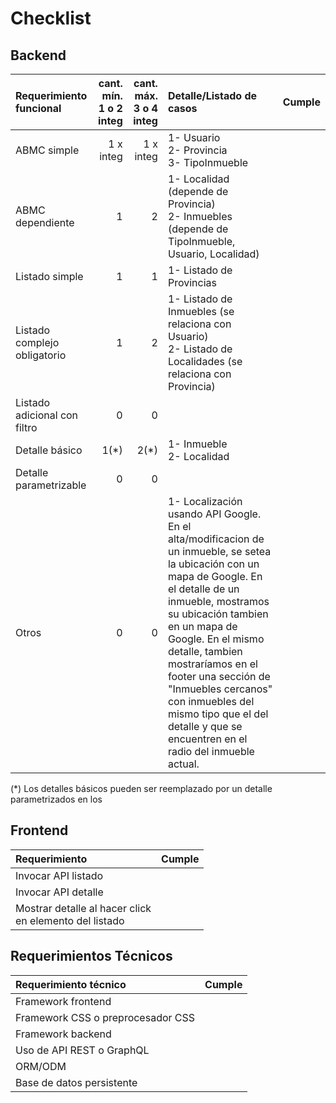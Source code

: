 # Checklist

## Backend

|Requerimiento funcional|cant. mín.<br>1 o 2 integ|cant. máx.<br>3 o 4 integ|Detalle/Listado de casos|Cumple|
|:-|-:|-:|:-|-|
|ABMC simple|1 x integ|1 x integ|1- Usuario <br>2- Provincia <br>3- TipoInmueble
|ABMC dependiente|1|2|1- Localidad (depende de Provincia) <br> 2- Inmuebles (depende de TipoInmueble, Usuario, Localidad)
|Listado simple|1|1|1- Listado de Provincias
|Listado complejo obligatorio|1|2|1- Listado de Inmuebles (se relaciona con Usuario) <br>2- Listado de Localidades (se relaciona con Provincia)
|Listado adicional con filtro|0|0|
|Detalle básico|1(*)|2(*)|1- Inmueble <br> 2- Localidad
|Detalle parametrizable|0|0|
|Otros|0|0| 1- Localización usando API Google. En el alta/modificacion de un inmueble, se setea la ubicación con un mapa de Google. En el detalle de un inmueble, mostramos su ubicación tambien en un mapa de Google. En el mismo detalle, tambien mostraríamos en el footer una sección de "Inmuebles cercanos" con inmuebles del mismo tipo que el del detalle y que se encuentren en el radio del inmueble actual.

(\*) Los detalles básicos pueden ser reemplazado por un detalle parametrizados en los

## Frontend

|Requerimiento|Cumple|
|:-|-|
|Invocar API listado||
|Invocar API detalle||
|Mostrar detalle al hacer click <br>en elemento del listado||

## Requerimientos Técnicos

|Requerimiento técnico|Cumple|
|:-|-|
|Framework frontend||
|Framework CSS o preprocesador CSS||
|Framework backend||
|Uso de API REST o GraphQL||
|ORM/ODM||
|Base de datos persistente||

